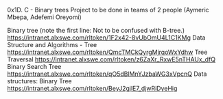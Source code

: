 0x1D. C - Binary trees  Project to be done in teams of 2 people (Aymeric Mbepa, Adefemi Oreyomi)


Binary tree (note the first line: Not to be confused with B-tree.) https://intranet.alxswe.com/rltoken/1F2x42-8vUbOmU4L1C1KMg 
Data Structure and Algorithms - Tree https://intranet.alxswe.com/rltoken/QmcTMCkQyrgMjrqoWxYdhw 
Tree Traversal https://intranet.alxswe.com/rltoken/z6ZaXr_RxwE5nTHAUx_dfQ 
Binary Search Tree https://intranet.alxswe.com/rltoken/qO5dBlMnYJzbaWG3xVpcnQ
Data structures: Binary Tree https://intranet.alxswe.com/rltoken/BeyJ2gjlE7_djwRiDyeHig
